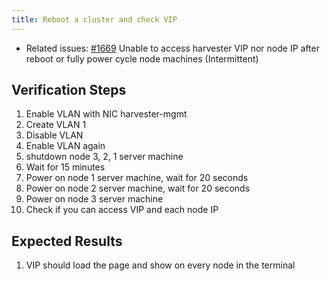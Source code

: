 ```yaml
---
title: Reboot a cluster and check VIP
---
```


* Related issues: [#1669](https://github.com/harvester/harvester/issues/1669) Unable to access harvester VIP nor node IP after reboot or fully power cycle node machines (Intermittent)

## Verification Steps
1. Enable VLAN with NIC harvester-mgmt
1. Create VLAN 1
1. Disable VLAN
1. Enable VLAN again
1. shutdown node 3, 2, 1 server machine
1. Wait for 15 minutes
1. Power on node 1 server machine, wait for 20 seconds
1. Power on node 2 server machine, wait for 20 seconds
1. Power on node 3 server machine
1. Check if you can access VIP and each node IP

## Expected Results
1. VIP should load the page and show on every node in the terminal